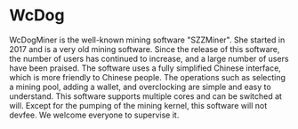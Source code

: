# WcDog
WcDogMiner is the well-known mining software "SZZMiner". She started in 2017 and is a very old mining software. Since the release of this software, the number of users has continued to increase, and a large number of users have been praised. The software uses a fully simplified Chinese interface, which is more friendly to Chinese people. The operations such as selecting a mining pool, adding a wallet, and overclocking are simple and easy to understand. This software supports multiple cores and can be switched at will. Except for the pumping of the mining kernel, this software will not devfee. We welcome everyone to supervise it. 
